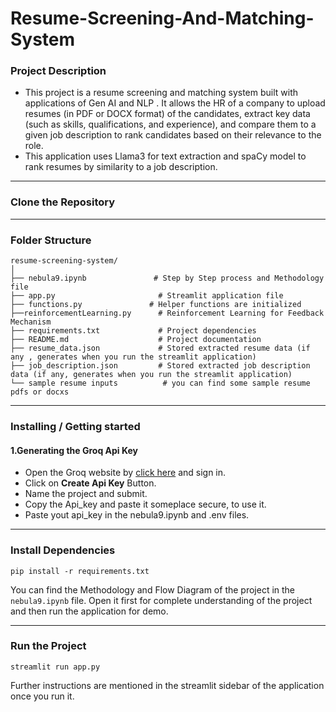 # Resume-Screening-And-Matching-System
### Project Description
* This project is a resume screening and matching system built with applications of Gen AI and NLP . It allows the HR of a company to upload resumes (in PDF or DOCX format) of the candidates, extract key data (such 
  as skills, qualifications, and experience), and compare them to a given job description to rank candidates based on their relevance to the role.
* This application uses Llama3 for text extraction and spaCy model to rank resumes by similarity to a job description.
---
### Clone the Repository
---
### Folder Structure
```
resume-screening-system/
│
├── nebula9.ipynb               # Step by Step process and Methodology file
├── app.py                       # Streamlit application file
├── functions.py               # Helper functions are initialized
├──reinforcementLearning.py      # Reinforcement Learning for Feedback Mechanism
├── requirements.txt             # Project dependencies
├── README.md                    # Project documentation
├── resume_data.json             # Stored extracted resume data (if any , generates when you run the streamlit application) 
├── job_description.json         # Stored extracted job description data (if any, generates when you run the streamlit application)
└── sample resume inputs          # you can find some sample resume pdfs or docxs
```

---
### Installing / Getting started
#### 1.Generating the Groq Api Key
* Open the Groq website by [click here](https://console.groq.com/keys) and sign in.
* Click on **Create Api Key** Button.
* Name the project and submit.
* Copy the Api_key and paste it someplace secure, to use it.
* Paste yout api_key in the nebula9.ipynb and .env files.
---
### Install Dependencies
`pip install -r requirements.txt`

You can find the Methodology and Flow Diagram of the project in the `nebula9.ipynb` file. Open it first for complete understanding of the project and then run the application for demo.

---
### Run the Project
`streamlit run app.py`

Further instructions are mentioned in the streamlit sidebar of the application once you run it.
